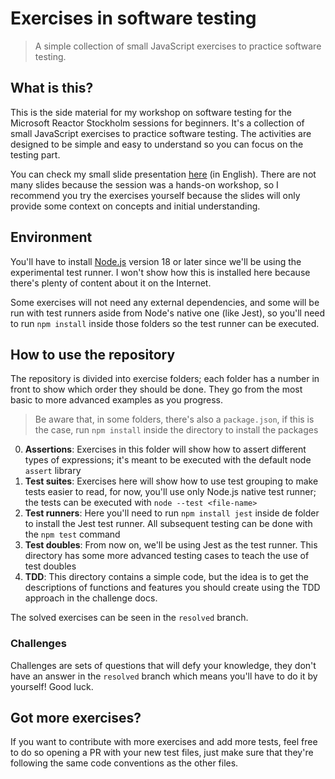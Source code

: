 # Exercises in software testing

> A simple collection of small JavaScript exercises to practice software testing.

## What is this?

This is the side material for my workshop on software testing for the Microsoft Reactor Stockholm sessions for beginners. It's a collection of small JavaScript exercises to practice software testing. The activities are designed to be simple and easy to understand so you can focus on the testing part.

You can check my small slide presentation [here](https://lsantos.dev/js-software-tests) (in English). There are not many slides because the session was a hands-on workshop, so I recommend you try the exercises yourself because the slides will only provide some context on concepts and initial understanding.

## Environment

You'll have to install [Node.js](https://nodejs.org) version 18 or later since we'll be using the experimental test runner. I won't show how this is installed here because there's plenty of content about it on the Internet.

Some exercises will not need any external dependencies, and some will be run with test runners aside from Node's native one (like Jest), so you'll need to run `npm install` inside those folders so the test runner can be executed.

## How to use the repository

The repository is divided into exercise folders; each folder has a number in front to show which order they should be done. They go from the most basic to more advanced examples as you progress.

> Be aware that, in some folders, there's also a `package.json`, if this is the case, run `npm install` inside the directory to install the packages

0. **Assertions**: Exercises in this folder will show how to assert different types of expressions; it's meant to be executed with the default node `assert` library
1. **Test suites**: Exercises here will show how to use test grouping to make tests easier to read, for now, you'll use only Node.js native test runner; the tests can be executed with `node --test <file-name>`
2. **Test runners**: Here you'll need to run `npm install jest` inside de folder to install the Jest test runner. All subsequent testing can be done with the `npm test` command
3. **Test doubles**: From now on, we'll be using Jest as the test runner. This directory has some more advanced testing cases to teach the use of test doubles
4. **TDD**: This directory contains a simple code, but the idea is to get the descriptions of functions and features you should create using the TDD approach in the challenge docs.

The solved exercises can be seen in the `resolved` branch.

### Challenges

Challenges are sets of questions that will defy your knowledge, they don't have an answer in the `resolved` branch which means you'll have to do it by yourself! Good luck.

## Got more exercises?

If you want to contribute with more exercises and add more tests, feel free to do so opening a PR with your new test files, just make sure that they're following the same code conventions as the other files.
